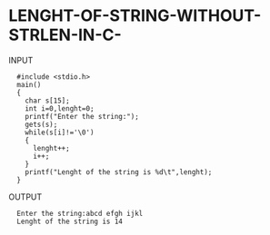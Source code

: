 # LENGHT-OF-STRING-WITHOUT-STRLEN-IN-C-

INPUT

      #include <stdio.h>
      main()
      {
    	char s[15];
	    int i=0,lenght=0;
	    printf("Enter the string:");
	    gets(s);
	    while(s[i]!='\0')
	    {
		  lenght++;
		  i++;
	    }
	    printf("Lenght of the string is %d\t",lenght);
      }

OUTPUT

      Enter the string:abcd efgh ijkl
      Lenght of the string is 14
